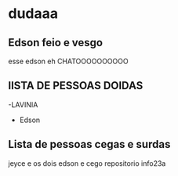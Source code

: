 # dudaaa
## Edson feio e vesgo
esse edson eh CHATOOOOOOOOOO

## lISTA DE PESSOAS DOIDAS 
-LAVINIA 
- Edson

## Lista de pessoas cegas e surdas
  jeyce e os dois
  edson e cego
repositorio info23a
